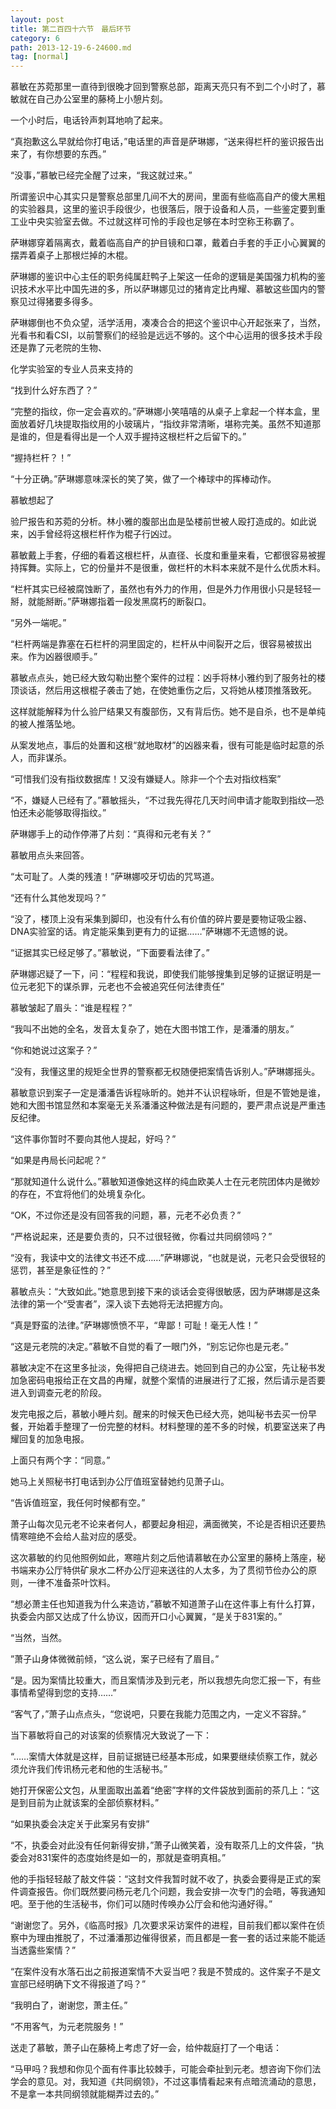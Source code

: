 ```yaml
---
layout: post
title: 第二百四十六节　最后环节
category: 6
path: 2013-12-19-6-24600.md
tag: [normal]
---
```


慕敏在苏菀那里一直待到很晚才回到警察总部，距离天亮只有不到二个小时了，慕敏就在自己办公室里的藤椅上小憩片刻。

一个小时后，电话铃声刺耳地响了起来。

“真抱歉这么早就给你打电话，”电话里的声音是萨琳娜，“送来得栏杆的鉴识报告出来了，有你想要的东西。”

“没事，”慕敏已经完全醒了过来，“我这就过来。”

所谓鉴识中心其实只是警察总部里几间不大的房间，里面有些临高自产的傻大黑粗的实验器具，这里的鉴识手段很少，也很落后，限于设备和人员，一些鉴定要到重工业中央实验室去做。不过就这样可怜的手段也足够在本时空称王称霸了。

萨琳娜穿着隔离衣，戴着临高自产的护目镜和口罩，戴着白手套的手正小心翼翼的摆弄着桌子上那根烂掉的木棍。

萨琳娜的鉴识中心主任的职务纯属赶鸭子上架这一任命的逻辑是美国强力机构的鉴识技术水平比中国先进的多，所以萨琳娜见过的猪肯定比冉耀、慕敏这些国内的警察见过得猪要多得多。

萨琳娜倒也不负众望，活学活用，凑凑合合的把这个鉴识中心开起张来了，当然，光看书和看CSI，以前警察们的经验是远远不够的。这个中心运用的很多技术手段还是靠了元老院的生物、

化学实验室的专业人员来支持的

“找到什么好东西了？”

“完整的指纹，你一定会喜欢的。”萨琳娜小笑嘻嘻的从桌子上拿起一个样本盒，里面放着好几块提取指纹用的小玻璃片，“指纹非常清晰，堪称完美。虽然不知道那是谁的，但是看得出是一个人双手握持这根栏杆之后留下的。”

“握持栏杆？！”

“十分正确。”萨琳娜意味深长的笑了笑，做了一个棒球中的挥棒动作。

慕敏想起了

验尸报告和苏菀的分析。林小雅的腹部出血是坠楼前世被人殴打造成的。如此说来，凶手曾经将这根栏杆作为棍子行凶过。

慕敏戴上手套，仔细的看着这根栏杆，从直径、长度和重量来看，它都很容易被握持挥舞。实际上，它的份量并不是很重，做栏杆的木料本来就不是什么优质木料。

“栏杆其实已经被腐蚀断了，虽然也有外力的作用，但是外力作用很小只是轻轻一掰，就能掰断。”萨琳娜指着一段发黑腐朽的断裂口。

“另外一端呢。”

“栏杆两端是靠塞在石栏杆的洞里固定的，栏杆从中间裂开之后，很容易被拔出来。作为凶器很顺手。”

慕敏点点头，她已经大致勾勒出整个案件的过程：凶手将林小雅约到了服务社的楼顶谈话，然后用这根棍子袭击了她，在使她重伤之后，又将她从楼顶推落致死。

这样就能解释为什么验尸结果又有腹部伤，又有背后伤。她不是自杀，也不是单纯的被人推落坠地。

从案发地点，事后的处置和这根“就地取材”的凶器来看，很有可能是临时起意的杀人，而非谋杀。

“可惜我们没有指纹数据库！又没有嫌疑人。除非一个个去对指纹档案”

“不，嫌疑人已经有了。”慕敏摇头，“不过我先得花几天时间申请才能取到指纹―恐怕还未必能够取得指纹。”

萨琳娜手上的动作停滞了片刻：“真得和元老有关？”

慕敏用点头来回答。

“太可耻了。人类的残渣！”萨琳娜咬牙切齿的咒骂道。

“还有什么其他发现吗？”

“没了，楼顶上没有采集到脚印，也没有什么有价值的碎片要是要物证吸尘器、DNA实验室的话。肯定能采集到更有力的证据……”萨琳娜不无遗憾的说。

“证据其实已经足够了。”慕敏说，“下面要看法律了。”

萨琳娜迟疑了一下，问：“程程和我说，即使我们能够搜集到足够的证据证明是一位元老犯下的谋杀罪，元老也不会被追究任何法律责任”

慕敏皱起了眉头：“谁是程程？”

“我叫不出她的全名，发音太复杂了，她在大图书馆工作，是潘潘的朋友。”

“你和她说过这案子？”

“没有，我懂这里的规矩全世界的警察都无权随便把案情告诉别人。”萨琳娜摇头。

慕敏意识到案子一定是潘潘告诉程咏昕的。她并不认识程咏昕，但是不管她是谁，她和大图书馆显然和本案毫无关系潘潘这种做法是有问题的，要严肃点说是严重违反纪律。

“这件事你暂时不要向其他人提起，好吗？”

“如果是冉局长问起呢？”

“那就知道什么说什么。”慕敏知道像她这样的纯血欧美人士在元老院团体内是微妙的存在，不宜将他们的处境复杂化。

“OK，不过你还是没有回答我的问题，慕，元老不必负责？”

“严格说起来，还是要负责的，只不过很轻微，你看过共同纲领吗？”

“没有，我读中文的法律文书还不成……”萨琳娜说，“也就是说，元老只会受很轻的惩罚，甚至是象征性的？”

慕敏点头：“大致如此。”她意思到接下来的谈话会变得很敏感，因为萨琳娜是这条法律的第一个“受害者”，深入谈下去她将无法把握方向。

“真是野蛮的法律。”萨琳娜愤愤不平，“卑鄙！可耻！毫无人性！”

“这是元老院的决定。”慕敏不自觉的看了一眼门外，“别忘记你也是元老。”

慕敏决定不在这里多扯淡，免得把自己绕进去。她回到自己的办公室，先让秘书发加急密码电报给正在文昌的冉耀，就整个案情的进展进行了汇报，然后请示是否要进入到调查元老的阶段。

发完电报之后，慕敏小睡片刻。醒来的时候天色已经大亮，她叫秘书去买一份早餐，开始着手整理了一份完整的材料。材料整理的差不多的时候，机要室送来了冉耀回复的加急电报。

上面只有两个字：“同意。”

她马上关照秘书打电话到办公厅值班室替她约见萧子山。

“告诉值班室，我任何时候都有空。”

萧子山每次见元老不论来者何人，都要起身相迎，满面微笑，不论是否相识还要热情寒暄绝不会给人盐对应的感受。

这次慕敏的约见他照例如此，寒暄片刻之后他请慕敏在办公室里的藤椅上落座，秘书端来办公厅特供矿泉水二杯办公厅迎来送往的人太多，为了贯彻节俭办公的原则，一律不准备茶叶饮料。

“想必萧主任也知道我为什么来造访，”慕敏不知道萧子山在这件事上有什么打算，执委会内部又达成了什么协议，因而开口小心翼翼，“是关于831案的。”

“当然，当然。

”萧子山身体微微前倾，“这么说，案子已经有了眉目。”

“是。因为案情比较重大，而且案情涉及到元老，所以我想先向您汇报一下，有些事情希望得到您的支持……”

“客气了，”萧子山点点头，“您说吧，只要在我能力范围之内，一定义不容辞。”

当下慕敏将自己的对该案的侦察情况大致说了一下：

“……案情大体就是这样，目前证据链已经基本形成，如果要继续侦察工作，就必须允许我们传讯杨元老和他的生活秘书。”

她打开保密公文包，从里面取出盖着“绝密”字样的文件袋放到面前的茶几上：“这是到目前为止就该案的全部侦察材料。”

“如果执委会决定关于此案另有安排”

“不，执委会对此没有任何新得安排，”萧子山微笑着，没有取茶几上的文件袋，“执委会对831案件的态度始终是如一的，那就是查明真相。”

他的手指轻轻敲了敲文件袋：“这封文件我暂时就不收了，执委会要得是正式的案件调查报告。你们既然要问杨元老几个问题，我会安排一次专门的会晤，等我通知吧。至于他的生活秘书，你们可以随时传唤办公厅会和他沟通好得。”

“谢谢您了。另外，《临高时报》几次要求采访案件的进程，目前我们都以案件在侦察中为理由推脱了，不过潘潘那边催得很紧，而且都是一套一套的话过来能不能适当透露些案情？”

“在案件没有水落石出之前报道案情不大妥当吧？我是不赞成的。这件案子不是文宣部已经明确下文不得报道了吗？”

“我明白了，谢谢您，萧主任。”

“不用客气，为元老院服务！”

送走了慕敏，萧子山在藤椅上考虑了好一会，给仲裁庭打了一个电话：

“马甲吗？我想和你见个面有件事比较棘手，可能会牵扯到元老。想咨询下你们法学会的意见。对，我知道《共同纲领》，不过这事情看起来有点暗流涌动的意思，不是拿一本共同纲领就能糊弄过去的。”
